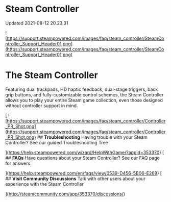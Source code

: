 # Steam Controller
Updated 2021-08-12 20.23.31

![https://support.steampowered.com/images/faq/steam_controller/SteamController_Support_Header01.png](https://support.steampowered.com/images/faq/steam_controller/SteamController_Support_Header01.png)  
  
  # The Steam Controller
Featuring dual trackpads, HD haptic feedback, dual-stage triggers, back grip buttons, and fully-customizable control schemes, the Steam Controller allows you to play your entire Steam game collection, even those designed without controller support in mind.  
  
 [  ![https://support.steampowered.com/images/faq/steam_controller/Controller_PR_Shot.png](https://support.steampowered.com/images/faq/steam_controller/Controller_PR_Shot.png) ## **Troubleshooting**
Having trouble with your Steam Controller? See our guided Troubleshooting Tree  
  
](https://help.steampowered.com/wizard/HelpWithGame/?appid=353370)     [ ## **FAQs**
Have questions about your Steam Controller? See our FAQ page for answers.  
  
](https://help.steampowered.com/en/faqs/view/0539-D456-5B06-E269)     [ ## **Visit Community Discussions**
Talk with other users about your experience with the Steam Controller  
  
](http://steamcommunity.com/app/353370/discussions/)